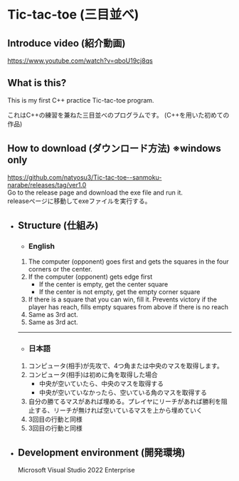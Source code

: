 # Tic-tac-toe (三目並べ)
## Introduce video (紹介動画)
https://www.youtube.com/watch?v=qboU19cj8qs

## What is this?
This is my first C++ practice Tic-tac-toe program.

これはC++の練習を兼ねた三目並べのプログラムです。 (C++を用いた初めての作品)

## How to download (ダウンロード方法) ※windows only
https://github.com/natyosu3/Tic-tac-toe--sanmoku-narabe/releases/tag/ver1.0
<br>
Go to the release page and download the exe file and run it.
<br>
releaseページに移動してexeファイルを実行する。

* ## Structure (仕組み)
    * ### English

    1. The computer (opponent) goes first and gets the squares in the four corners or the center.
    2. If the computer (opponent) gets edge first
        * If the center is empty, get the center square
        * If the center is not empty, get the empty corner square
    3. If there is a square that you can win, fill it. Prevents victory if the player has reach, fills empty squares from above if there is no reach
    4. Same as 3rd act.
    5. Same as 3rd act.

    ---
    * ### 日本語

    1. コンピュータ(相手)が先攻で、4つ角または中央のマスを取得します。
    2. コンピュータ(相手)は初めに角を取得した場合
        * 中央が空いていたら、中央のマスを取得する
        * 中央が空いていなかったら、空いている角のマスを取得する
    3. 自分の勝てるマスがあれば埋める。プレイヤにリーチがあれば勝利を阻止する、リーチが無ければ空いているマスを上から埋めていく
    4. 3回目の行動と同様
    5. 3回目の行動と同様


* ## Development environment (開発環境)

    Microsoft Visual Studio 2022 Enterprise
